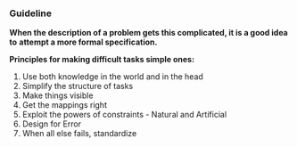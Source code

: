 ### Guideline

**When the description of a problem gets this complicated, it is a good idea to**
**attempt a more formal specification.**

**Principles for making difficult tasks simple ones:**

1.	Use both knowledge in the world and in the head
2.	Simplify the structure of tasks
3.	Make things visible
4.	Get the mappings right
5.	Exploit the powers of constraints - Natural and Artificial
6.	Design for Error
7.	When all else fails, standardize
